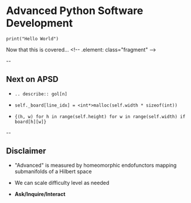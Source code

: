 # Advanced Python Software Development

    print("Hello World")

Now that this is covered... <!-- .element: class="fragment" —>

--

## Next on APSD 

- ```.. describe:: gol[n]```

- ```self._board[line_idx] = <int*>malloc(self.width * sizeof(int))```

- ```{(h, w) for h in range(self.height) for w in range(self.width) if board[h][w]}```

--

## Disclaimer

- "Advanced" is measured by homeomorphic endofunctors mapping submanifolds of a Hilbert space

- We can scale difficulty level as needed

- **Ask/Inquire/Interact**
